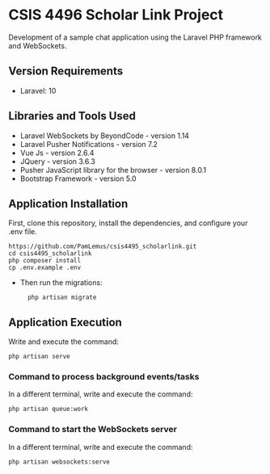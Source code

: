 # CSIS 4496 Scholar Link Project

Development of a sample chat application using the Laravel PHP framework and WebSockets.

## Version Requirements
- Laravel: 10

## Libraries and Tools Used
- Laravel WebSockets by BeyondCode - version 1.14
- Laravel Pusher Notifications - version 7.2
- Vue Js - version 2.6.4
- JQuery - version 3.6.3
- Pusher JavaScript library for the browser - version 8.0.1
- Bootstrap Framework - version 5.0

## Application Installation

First, clone this repository, install the dependencies, and configure your .env file.

    https://github.com/PamLemus/csis4495_scholarlink.git
    cd csis4495_scholarlink
    php composer install
    cp .env.example .env

- Then run the migrations:

        php artisan migrate

## Application Execution

Write and execute the command:

    php artisan serve

### Command to process background events/tasks

In a different terminal, write and execute the command:

    php artisan queue:work

### Command to start the WebSockets server

In a different terminal, write and execute the command:

    php artisan websockets:serve

